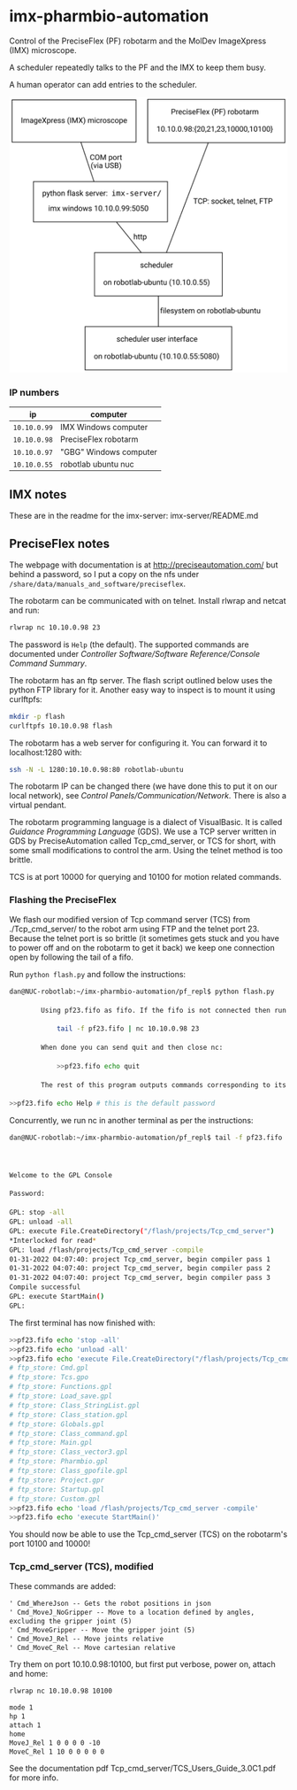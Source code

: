 # imx-pharmbio-automation

Control of the PreciseFlex (PF) robotarm and the MolDev ImageXpress (IMX) microscope.

A scheduler repeatedly talks to the PF and the IMX to keep them busy.

A human operator can add entries to the scheduler.

<img src="images/overview.svg"/>

### IP numbers

ip           | computer
---          | ---
`10.10.0.99` | IMX Windows computer
`10.10.0.98` | PreciseFlex robotarm
`10.10.0.97` | "GBG" Windows computer
`10.10.0.55` | robotlab ubuntu nuc

## IMX notes

These are in the readme for the imx-server: imx-server/README.md

## PreciseFlex notes

The webpage with documentation is at http://preciseautomation.com/ but behind a password,
so I put a copy on the nfs under `/share/data/manuals_and_software/preciseflex`.

The robotarm can be communicated with on telnet. Install rlwrap and netcat and run:

```sh
rlwrap nc 10.10.0.98 23
```

The password is `Help` (the default). The supported commands are documented under
_Controller Software/Software Reference/Console Command Summary_.

The robotarm has an ftp server. The flash script outlined below uses the python FTP library for it.
Another easy way to inspect is to mount it using curlftpfs:

```sh
mkdir -p flash
curlftpfs 10.10.0.98 flash
```

The robotarm has a web server for configuring it. You can forward it to localhost:1280 with:

```sh
ssh -N -L 1280:10.10.0.98:80 robotlab-ubuntu
```

The robotarm IP can be changed there (we have done this to put it on our local network),
see _Control Panels/Communication/Network_. There is also a virtual pendant.

The robotarm programming language is a dialect of VisualBasic.
It is called _Guidance Programming Language_ (GDS).
We use a TCP server written in GDS by PreciseAutomation called Tcp_cmd_server,
or TCS for short, with some small modifications to control the arm.
Using the telnet method is too brittle.

TCS is at port 10000 for querying and 10100 for motion related commands.

### Flashing the PreciseFlex

We flash our modified version of Tcp command server (TCS) from
./Tcp_cmd_server/ to the robot arm using FTP and the telnet port 23.
Because the telnet port is so brittle (it sometimes gets stuck and you have
to power off and on the robotarm to get it back) we keep one connection open
by following the tail of a fifo.

Run `python flash.py` and follow the instructions:

```sh
dan@NUC-robotlab:~/imx-pharmbio-automation/pf_repl$ python flash.py

        Using pf23.fifo as fifo. If the fifo is not connected then run:

            tail -f pf23.fifo | nc 10.10.0.98 23

        When done you can send quit and then close nc:

            >>pf23.fifo echo quit

        The rest of this program outputs commands corresponding to its communication on the fifo.

>>pf23.fifo echo Help # this is the default password
```

Concurrently, we run nc in another terminal as per the instructions:

```sh
dan@NUC-robotlab:~/imx-pharmbio-automation/pf_repl$ tail -f pf23.fifo | nc 10.10.0.98 23



Welcome to the GPL Console

Password:

GPL: stop -all
GPL: unload -all
GPL: execute File.CreateDirectory("/flash/projects/Tcp_cmd_server")
*Interlocked for read*
GPL: load /flash/projects/Tcp_cmd_server -compile
01-31-2022 04:07:40: project Tcp_cmd_server, begin compiler pass 1
01-31-2022 04:07:40: project Tcp_cmd_server, begin compiler pass 2
01-31-2022 04:07:40: project Tcp_cmd_server, begin compiler pass 3
Compile successful
GPL: execute StartMain()
GPL:
```

The first terminal has now finished with:
```sh
>>pf23.fifo echo 'stop -all'
>>pf23.fifo echo 'unload -all'
>>pf23.fifo echo 'execute File.CreateDirectory("/flash/projects/Tcp_cmd_server")'
# ftp_store: Cmd.gpl
# ftp_store: Tcs.gpo
# ftp_store: Functions.gpl
# ftp_store: Load_save.gpl
# ftp_store: Class_StringList.gpl
# ftp_store: Class_station.gpl
# ftp_store: Globals.gpl
# ftp_store: Class_command.gpl
# ftp_store: Main.gpl
# ftp_store: Class_vector3.gpl
# ftp_store: Pharmbio.gpl
# ftp_store: Class_gpofile.gpl
# ftp_store: Project.gpr
# ftp_store: Startup.gpl
# ftp_store: Custom.gpl
>>pf23.fifo echo 'load /flash/projects/Tcp_cmd_server -compile'
>>pf23.fifo echo 'execute StartMain()'
```

You should now be able to use the Tcp_cmd_server (TCS) on the robotarm's port 10100 and 10000!

### Tcp_cmd_server (TCS), modified

These commands are added:

```
' Cmd_WhereJson -- Gets the robot positions in json
' Cmd_MoveJ_NoGripper -- Move to a location defined by angles, excluding the gripper joint (5)
' Cmd_MoveGripper -- Move the gripper joint (5)
' Cmd_MoveJ_Rel -- Move joints relative
' Cmd_MoveC_Rel -- Move cartesian relative
```

Try them on port 10.10.0.98:10100, but first put verbose, power on, attach and home:

```sh
rlwrap nc 10.10.0.98 10100
```
```
mode 1
hp 1
attach 1
home
MoveJ_Rel 1 0 0 0 0 -10
MoveC_Rel 1 10 0 0 0 0 0
```

See the documentation pdf Tcp_cmd_server/TCS_Users_Guide_3.0C1.pdf for more info.


